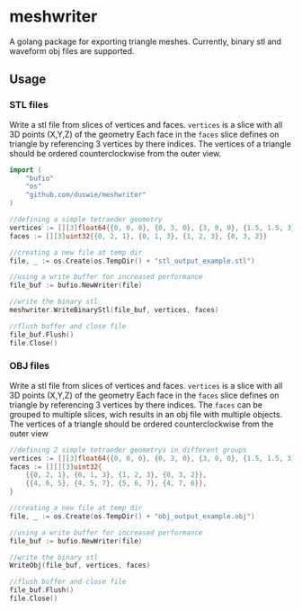 # meshwriter
A golang package for exporting triangle meshes. Currently, binary stl and waveform obj files are supported.

## Usage
### STL files
Write a stl file from slices of vertices and faces.
`vertices` is a slice with all 3D points (X,Y,Z) of the geometry 
Each face in the `faces` slice defines on triangle by referencing 3 vertices by there indices.
The vertices of a triangle should be ordered counterclockwise from the outer view.
```go
import (
	"bufio"
	"os"
	"github.com/duswie/meshwriter"
)

//defining a simple tetraeder geometry
vertices := [][3]float64{{0, 0, 0}, {0, 3, 0}, {3, 0, 0}, {1.5, 1.5, 3}}
faces := [][3]uint32{{0, 2, 1}, {0, 1, 3}, {1, 2, 3}, {0, 3, 2}}

//creating a new file at temp dir
file, _ := os.Create(os.TempDir() + "stl_output_example.stl")

//using a write buffer for increased performance
file_buf := bufio.NewWriter(file)

//write the binary stl
meshwriter.WriteBinaryStl(file_buf, vertices, faces)

//flush buffer and close file
file_buf.Flush()
file.Close()
```

### OBJ files
Write a stl file from slices of vertices and faces.
`vertices` is a slice with all 3D points (X,Y,Z) of the geometry 
Each face in the `faces` slice defines on triangle by referencing 3 vertices by there indices.
The `faces` can be grouped to multiple slices, wich results in an obj file with multiple objects.
The vertices of a triangle should be ordered counterclockwise from the outer view
```go
//defining 2 simple tetraeder geometrys in different groups
vertices := [][3]float64{{0, 0, 0}, {0, 3, 0}, {3, 0, 0}, {1.5, 1.5, 3}, {5, 5, 0}, {5, 8, 0}, {8, 5, 0}, {6.5, 6.5, 3}}
faces := [][][3]uint32{
	{{0, 2, 1}, {0, 1, 3}, {1, 2, 3}, {0, 3, 2}},
	{{4, 6, 5}, {4, 5, 7}, {5, 6, 7}, {4, 7, 6}},
}

//creating a new file at temp dir
file, _ := os.Create(os.TempDir() + "obj_output_example.obj")

//using a write buffer for increased performance
file_buf := bufio.NewWriter(file)

//write the binary stl
WriteObj(file_buf, vertices, faces)

//flush buffer and close file
file_buf.Flush()
file.Close()
```
